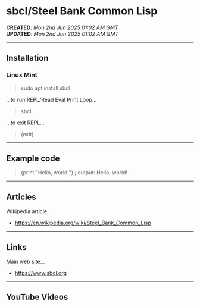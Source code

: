 # sbcl/Steel Bank Common Lisp

**CREATED**: *Mon 2nd Jun 2025 01:02 AM GMT*  
**UPDATED**: *Mon 2nd Jun 2025 01:02 AM GMT*  

-----

## Installation  

### Linux Mint  

> sudo apt install sbcl  

...to run REPL/Read Eval Print Loop...  

> sbcl  

...to exit REPL...  

> (exit)  

-----

## Example code  

> (print "Hello, world!") ; output: Hello, world!

-----

## Articles

Wikipedia article...  
- https://en.wikipedia.org/wiki/Steel_Bank_Common_Lisp  

-----

## Links

Main web site...  
- https://www.sbcl.org  

-----

## YouTube Videos


